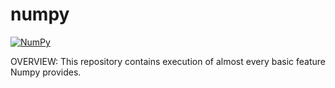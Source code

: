 # numpy

[![NumPy](https://img.shields.io/badge/NumPy-1.21.0-blue.svg)](https://numpy.org/)

OVERVIEW:
This repository contains execution of almost every basic feature Numpy provides. 

